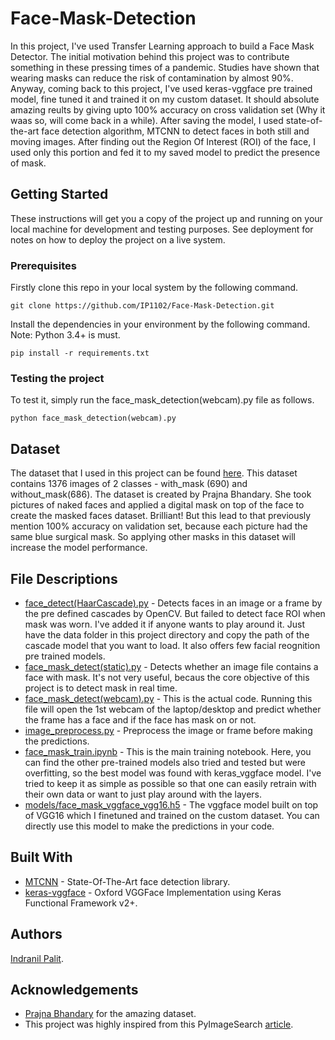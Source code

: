 # Face-Mask-Detection

In this project, I've used Transfer Learning approach to build a Face Mask Detector. The initial motivation behind this project was to contribute something in these pressing times of a pandemic. Studies have shown that wearing masks can reduce the risk of contamination by almost 90%. Anyway, coming back to this project, I've used keras-vggface pre trained model, fine tuned it and trained it on my custom dataset. It should absolute amazing reults by giving upto 100% accuracy on cross validation set (Why it waas so, will come back in a while). After saving the model, I used state-of-the-art face detection algorithm, MTCNN to detect faces in both still and moving images. After finding out the Region Of Interest (ROI) of the face, I used only this portion and fed it to my saved model to predict the presence of mask. 

## Getting Started

These instructions will get you a copy of the project up and running on your local machine for development and testing purposes. See deployment for notes on how to deploy the project on a live system.

### Prerequisites

Firstly clone this repo in your local system by the following command.
```
git clone https://github.com/IP1102/Face-Mask-Detection.git
```
Install the dependencies in your environment by the following command. Note: Python 3.4+ is must.
```
pip install -r requirements.txt
```

### Testing the project
To test it, simply run the face_mask_detection(webcam).py file as follows.
```
python face_mask_detection(webcam).py
```
## Dataset
The dataset that I used in this project can be found [here](https://app.monstercampaigns.com/c/tortsem7qkvyuxc4cyfi). This dataset contains 1376 images of 2 classes - with_mask (690) and without_mask(686). The dataset is created by Prajna Bhandary. She took pictures of naked faces and applied a digital mask on top of the face to create the masked faces dataset. Brilliant! But this lead to that previously mention 100% accuracy on validation set, because each picture had the same blue surgical mask. So applying other masks in this dataset will increase the model performance. 

## File Descriptions
* [face_detect(HaarCascade).py](https://github.com/IP1102/Face-Mask-Detection/blob/master/face_detect(HaarCascade).py) - Detects faces in an image or a frame by the pre defined cascades by OpenCV. But failed to detect face ROI when mask was worn. I've added it if anyone wants to play around it. Just have the data folder in this project directory and copy the path of the cascade model that you want to load. It also offers few facial reognition pre trained models. 
* [face_mask_detect(static).py](https://github.com/IP1102/Face-Mask-Detection/blob/master/face_mask_detect(static).py) - Detects whether an image file contains a face with mask. It's not very useful, becaus the core objective of this project is to detect mask in real time. 
* [face_mask_detect(webcam).py](https://github.com/IP1102/Face-Mask-Detection/blob/master/face_mask_detect(webcam).py) - This is the actual code. Running this file will open the 1st webcam of the laptop/desktop and predict whether the frame has a face and if the face has mask on or not. 
* [image_preprocess.py](https://github.com/IP1102/Face-Mask-Detection/blob/master/image_preprocess.py) - Preprocess the image or frame before making the predictions.
* [face_mask_train.ipynb](https://github.com/IP1102/Face-Mask-Detection/blob/master/face_mask_train.ipynb) - This is the main training notebook. Here, you can find the other pre-trained models also tried and tested but were overfitting, so the best model was found with keras_vggface model. I've tried to keep it as simple as possible so that one can easily retrain with their own data or want to just play around with the layers. 
* [models/face_mask_vggface_vgg16.h5](https://github.com/IP1102/Face-Mask-Detection/blob/master/models/face_mask_vgg16.h5) - The vggface model built on top of VGG16 which I finetuned and trained on the custom dataset. You can directly use this model to make the predictions in your code. 

## Built With 
* [MTCNN](https://github.com/ipazc/mtcnn) - State-Of-The-Art face detection library. 
* [keras-vggface](https://github.com/rcmalli/keras-vggface) - Oxford VGGFace Implementation using Keras Functional Framework v2+.

## Authors 
[Indranil Palit](https://github.com/IP1102).

## Acknowledgements
* [Prajna Bhandary](https://www.linkedin.com/feed/update/urn%3Ali%3Aactivity%3A6655711815361761280/) for the amazing dataset.
* This project was highly inspired from this PyImageSearch [article](https://www.pyimagesearch.com/2020/05/04/covid-19-face-mask-detector-with-opencv-keras-tensorflow-and-deep-learning/).
